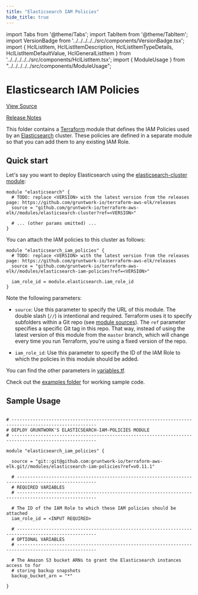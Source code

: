 ```yaml
---
title: "Elasticsearch IAM Policies"
hide_title: true
---
```


import Tabs from '@theme/Tabs';
import TabItem from '@theme/TabItem';
import VersionBadge from '../../../../../src/components/VersionBadge.tsx';
import { HclListItem, HclListItemDescription, HclListItemTypeDetails, HclListItemDefaultValue, HclGeneralListItem } from '../../../../../src/components/HclListItem.tsx';
import { ModuleUsage } from "../../../../../src/components/ModuleUsage";

<VersionBadge repoTitle="ELK AWS Module" version="0.11.1" lastModifiedVersion="0.11.0"/>

# Elasticsearch IAM Policies

<a href="https://github.com/gruntwork-io/terraform-aws-elk/tree/master/modules/elasticsearch-iam-policies" className="link-button" title="View the source code for this module in GitHub.">View Source</a>

<a href="https://github.com/gruntwork-io/terraform-aws-elk/releases/tag/v0.11.0" className="link-button" title="Release notes for only versions which impacted this module.">Release Notes</a>

This folder contains a [Terraform](https://www.terraform.io/) module that defines the IAM Policies used by an
[Elasticsearch](https://www.elastic.co/products/elasticsearch) cluster. These policies are defined in a separate module
so that you can add them to any existing IAM Role.

## Quick start

Let's say you want to deploy Elasticsearch using the [elasticsearch-cluster
module](https://github.com/gruntwork-io/terraform-aws-elk/tree/master/modules/elasticsearch-cluster):

```hcl
module "elasticsearch" {
  # TODO: replace <VERSION> with the latest version from the releases page: https://github.com/gruntwork-io/terraform-aws-elk/releases
  source = "github.com/gruntwork-io/terraform-aws-elk//modules/elasticsearch-cluster?ref=<VERSION>"

  # ... (other params omitted) ...
}
```

You can attach the IAM policies to this cluster as follows:

```hcl
module "elasticsearch_iam_policies" {
  # TODO: replace <VERSION> with the latest version from the releases page: https://github.com/gruntwork-io/terraform-aws-elk/releases
  source = "github.com/gruntwork-io/terraform-aws-elk//modules/elasticsearch-iam-policies?ref=<VERSION>"

  iam_role_id = module.elasticsearch.iam_role_id
}
```

Note the following parameters:

*   `source`: Use this parameter to specify the URL of this module. The double slash (`//`) is intentional
    and required. Terraform uses it to specify subfolders within a Git repo (see [module
    sources](https://www.terraform.io/docs/modules/sources.html)). The `ref` parameter specifies a specific Git tag in
    this repo. That way, instead of using the latest version of this module from the `master` branch, which
    will change every time you run Terraform, you're using a fixed version of the repo.

*   `iam_role_id`: Use this parameter to specify the ID of the IAM Role to which the policies in this module
    should be added.

You can find the other parameters in [variables.tf](https://github.com/gruntwork-io/terraform-aws-elk/tree/master/modules/elasticsearch-iam-policies/variables.tf).

Check out the [examples folder](https://github.com/gruntwork-io/terraform-aws-elk/tree/master/examples) for working sample code.

## Sample Usage

<ModuleUsage>

```hcl title="main.tf"

# ------------------------------------------------------------------------------------------------------
# DEPLOY GRUNTWORK'S ELASTICSEARCH-IAM-POLICIES MODULE
# ------------------------------------------------------------------------------------------------------

module "elasticsearch_iam_policies" {

  source = "git::git@github.com:gruntwork-io/terraform-aws-elk.git//modules/elasticsearch-iam-policies?ref=v0.11.1"

  # ----------------------------------------------------------------------------------------------------
  # REQUIRED VARIABLES
  # ----------------------------------------------------------------------------------------------------

  # The ID of the IAM Role to which these IAM policies should be attached
  iam_role_id = <INPUT REQUIRED>

  # ----------------------------------------------------------------------------------------------------
  # OPTIONAL VARIABLES
  # ----------------------------------------------------------------------------------------------------

  # The Amazon S3 bucket ARNs to grant the Elasticsearch instances access to for
  # storing backup snapshots
  backup_bucket_arn = "*"

}

```

</ModuleUsage>


<!-- ##DOCS-SOURCER-START
{
  "originalSources": [
    "https://github.com/gruntwork-io/terraform-aws-elk/tree/master/modules/elasticsearch-iam-policies/readme.md",
    "https://github.com/gruntwork-io/terraform-aws-elk/tree/master/modules/elasticsearch-iam-policies/variables.tf",
    "https://github.com/gruntwork-io/terraform-aws-elk/tree/master/modules/elasticsearch-iam-policies/outputs.tf"
  ],
  "sourcePlugin": "module-catalog-api",
  "hash": "915412d9130a7c08bd292822ecc7f68e"
}
##DOCS-SOURCER-END -->
